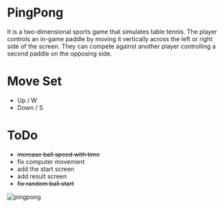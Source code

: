 # PingPong
It is a two-dimensional sports game that simulates table tennis. 
The player controls an in-game paddle by moving it vertically across the left or right side of the screen. 
They can compete against another player controlling a second paddle on the opposing side. 

# Move Set
- Up / W
- Down / S

# ToDo
- ~~increase ball speed with time~~
- fix computer movement
- add the start screen
- add result screen
- ~~fix random ball start~~


![pingpong](https://github.com/nahid0335/PingPong/assets/54880783/6d290a79-6e7b-4aff-b527-080cb559090e)
